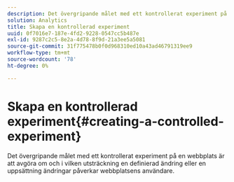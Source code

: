 ```yaml
---
description: Det övergripande målet med ett kontrollerat experiment på en webbplats är att avgöra om och i vilken utsträckning en definierad ändring eller en uppsättning ändringar påverkar webbplatsens användare.
solution: Analytics
title: Skapa en kontrollerad experiment
uuid: 0f7016e7-187e-4fd2-9228-0547cc5b487e
exl-id: 9287c2c5-8e2a-4d78-8f9d-21a3ee5a5081
source-git-commit: 31f775478b0f0d968310ed10a43ad46791319ee9
workflow-type: tm+mt
source-wordcount: '78'
ht-degree: 0%

---
```


# Skapa en kontrollerad experiment{#creating-a-controlled-experiment}

Det övergripande målet med ett kontrollerat experiment på en webbplats är att avgöra om och i vilken utsträckning en definierad ändring eller en uppsättning ändringar påverkar webbplatsens användare.
